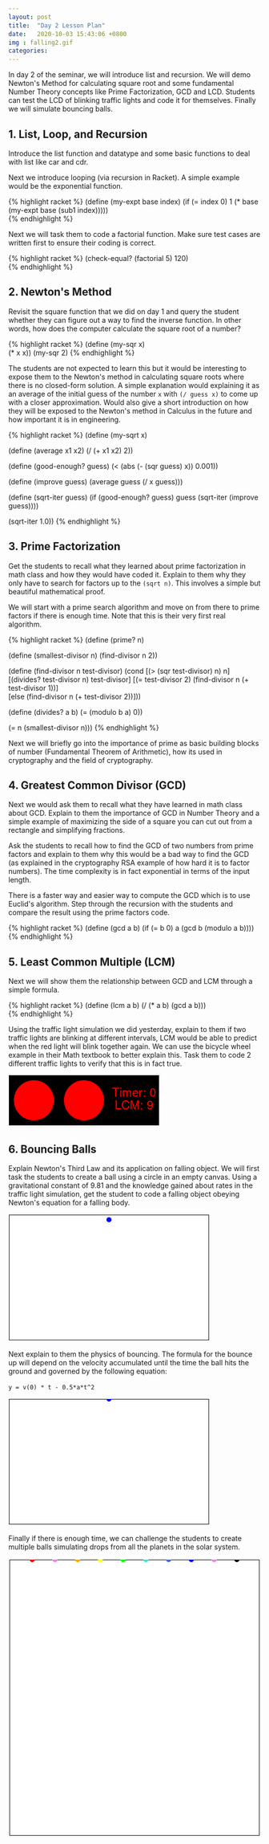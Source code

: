```yaml
---
layout: post
title:  "Day 2 Lesson Plan"
date:   2020-10-03 15:43:06 +0800
img : falling2.gif
categories:
---
```


In day 2 of the seminar, we will introduce list and recursion. We will demo Newton's Method for calculating square root and some fundamental Number Theory concepts like Prime Factorization, GCD and LCD. Students can test the LCD of blinking traffic lights and code it for themselves. Finally we will simulate bouncing balls.

## 1. List, Loop, and Recursion

Introduce the list function and datatype and some basic functions to deal with list like car and cdr.

Next we introduce looping (via recursion in Racket). A simple example would be the exponential function.

{% highlight racket %}
(define (my-expt base index)
  (if (= index 0)
      1
      (* base (my-expt base (sub1 index)))))   
{% endhighlight %}

Next we will task them to code a factorial function. Make sure test cases are written first to ensure their coding is correct.

{% highlight racket %}
(check-equal? (factorial 5) 120)   
{% endhighlight %}

## 2. Newton's Method
Revisit the square function that we did on day 1 and query the student whether they can figure out a way to find the inverse function. In other words, how does the computer calculate the square root of a number? 

{% highlight racket %}
(define (my-sqr x)   
  (* x x))
(my-sqr 2)
{% endhighlight %}

The students are not expected to learn this but it would be interesting to expose them to the Newton's method in calculating square roots where there is no closed-form solution. A simple explanation would explaining it as an average of the initial guess of the number `x` with `(/ guess x)` to come up with a closer approximation. Would also give a short introduction on how they will be exposed to the Newton's method in Calculus in the future and how important it is in engineering.

{% highlight racket %}
(define (my-sqrt x)

  (define (average x1 x2)
    (/ (+ x1 x2) 2))

  (define (good-enough? guess)
    (< (abs (- (sqr guess) x)) 0.001))   

  (define (improve guess)
    (average guess (/ x guess)))

  (define (sqrt-iter guess)
    (if (good-enough? guess)
        guess
        (sqrt-iter (improve guess))))

  (sqrt-iter 1.0))
{% endhighlight %}

## 3. Prime Factorization

Get the students to recall what they learned about prime factorization in math class and how they would have coded it. Explain to them why they only have to search for factors up to the `(sqrt n)`. This involves a simple but beautiful mathematical proof.

We will start with a prime search algorithm and move on from there to prime factors if there is enough time. Note that this is their very first real algorithm.

{% highlight racket %}
(define (prime? n)

  (define (smallest-divisor n)
    (find-divisor n 2))

  (define (find-divisor n test-divisor)
    (cond [(> (sqr test-divisor) n) n]
          [(divides? test-divisor n) test-divisor]
          [(= test-divisor 2) (find-divisor n (+ test-divisor 1))]    
          [else (find-divisor n (+ test-divisor 2))]))

  (define (divides? a b)
    (= (modulo b a) 0))

  (= n (smallest-divisor n)))
{% endhighlight %}

Next we will briefly go into the importance of prime as basic building blocks of number (Fundamental Theorem of Arithmetic), how its used in cryptography and the field of cryptography.

## 4. Greatest Common Divisor (GCD)

Next we would ask them to recall what they have learned in math class about GCD. Explain to them the importance of GCD in Number Theory and a simple example of maximizing the side of a square you can cut out from a rectangle and simplifying fractions.

Ask the students to recall how to find the GCD of two numbers from prime factors and explain to them why this would be a bad way to find the GCD (as explained in the cryptography RSA example of how hard it is to factor numbers). The time complexity is in fact exponential in terms of the input length. 

There is a faster way and easier way to compute the GCD which is to use Euclid's algorithm. Step through the recursion with the students and compare the result using the prime factors code.

{% highlight racket %}
(define (gcd a b)
  (if (= b 0)
      a
      (gcd b (modulo a b))))   
{% endhighlight %}

## 5. Least Common Multiple (LCM)

Next we will show them the relationship between GCD and LCM through a simple formula.

{% highlight racket %}
(define (lcm a b)
  (/ (* a b) (gcd a b)))   
{% endhighlight %}

Using the traffic light simulation we did yesterday, explain to them if two traffic lights are blinking at different intervals, LCM would be able to predict when the red light will blink together again. We can use the bicycle wheel example in their Math textbook to better explain this. Task them to code 2 different traffic lights to verify that this is in fact true.

![](/assets/img/lcm.gif)

## 6. Bouncing Balls

Explain Newton's Third Law and its application on falling object. We will first task the students to create a ball using a circle in an empty canvas. Using a gravitational constant of 9.81 and the knowledge gained about rates in the traffic light simulation, get the student to code a falling object obeying Newton's equation for a falling body.

![](/assets/img/falling.gif)

Next explain to them the physics of bouncing. The formula for the bounce up will depend on the velocity accumulated until the time the ball hits the ground and governed by the following equation:

`y = v(0) * t - 0.5*a*t^2`

![](/assets/img/falling2.gif)

Finally if there is enough time, we can challenge the students to create multiple balls simulating drops from all the planets in the solar system.

![](/assets/img/gravity.gif)
